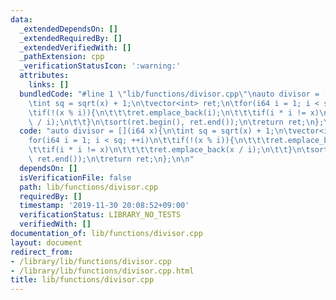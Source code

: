 ```yaml
---
data:
  _extendedDependsOn: []
  _extendedRequiredBy: []
  _extendedVerifiedWith: []
  _pathExtension: cpp
  _verificationStatusIcon: ':warning:'
  attributes:
    links: []
  bundledCode: "#line 1 \"lib/functions/divisor.cpp\"\nauto divisor = [](i64 x){\n\
    \tint sq = sqrt(x) + 1;\n\tvector<int> ret;\n\tfor(i64 i = 1; i < sq; ++i)\n\t\
    \tif(!(x % i)){\n\t\t\tret.emplace_back(i);\n\t\t\tif(i * i != x)\n\t\t\t\tret.emplace_back(x\
    \ / i);\n\t\t}\n\tsort(ret.begin(), ret.end());\n\treturn ret;\n};\n\n"
  code: "auto divisor = [](i64 x){\n\tint sq = sqrt(x) + 1;\n\tvector<int> ret;\n\t\
    for(i64 i = 1; i < sq; ++i)\n\t\tif(!(x % i)){\n\t\t\tret.emplace_back(i);\n\t\
    \t\tif(i * i != x)\n\t\t\t\tret.emplace_back(x / i);\n\t\t}\n\tsort(ret.begin(),\
    \ ret.end());\n\treturn ret;\n};\n\n"
  dependsOn: []
  isVerificationFile: false
  path: lib/functions/divisor.cpp
  requiredBy: []
  timestamp: '2019-11-30 20:08:52+09:00'
  verificationStatus: LIBRARY_NO_TESTS
  verifiedWith: []
documentation_of: lib/functions/divisor.cpp
layout: document
redirect_from:
- /library/lib/functions/divisor.cpp
- /library/lib/functions/divisor.cpp.html
title: lib/functions/divisor.cpp
---
```

